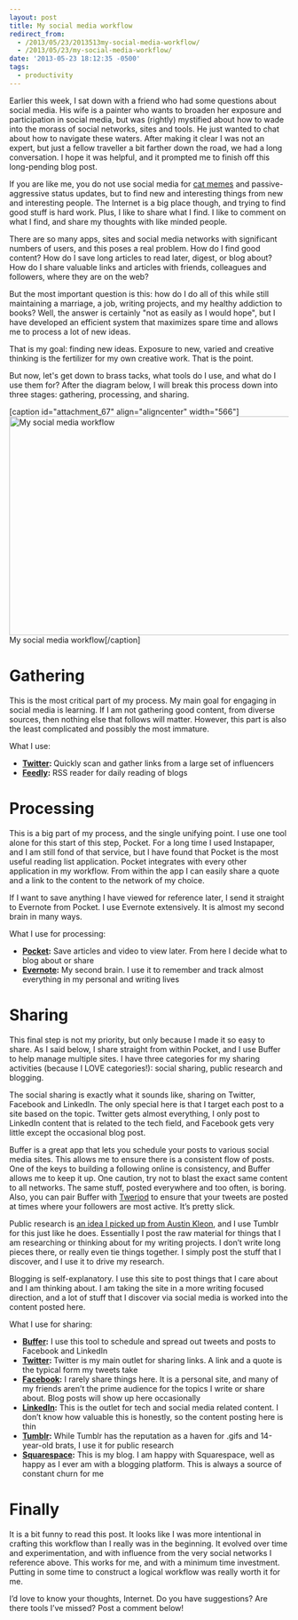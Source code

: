 ```yaml
---
layout: post
title: My social media workflow
redirect_from:
  - /2013/05/23/2013513my-social-media-workflow/
  - /2013/05/23/my-social-media-workflow/
date: '2013-05-23 18:12:35 -0500'
tags:
  - productivity
---
```

<p class="MsoNormal">Earlier this week, I sat down with a friend who had some questions about social media. His wife is a painter who wants to broaden her exposure and participation in social media, but was (rightly) mystified about how to wade into the morass of social networks, sites and tools. He just wanted to chat about how to navigate these waters. After making it clear I was not an expert, but just a fellow traveller a bit farther down the road, we had a long conversation. I hope it was helpful, and it prompted me to finish off this long-pending blog post.</p>
<p class="MsoNormal">If you are like me, you do not use social media for <a href="http://mashable.com/2012/07/02/best-cat-memes-ever/">cat memes</a> and passive-aggressive status updates, but to find new and interesting things from new and interesting people. The Internet is a big place though, and trying to find good stuff is hard work. Plus, I like to share what I find. I like to comment on what I find, and share my thoughts with like minded people.</p>
<p class="MsoNormal">There are so many apps, sites and social media networks with significant numbers of users, and this poses a real problem. How do I find good content? How do I save long articles to read later, digest, or blog about? How do I share valuable links and articles with friends, colleagues and followers, where they are on the web?</p>
<p class="MsoNormal">But the most important question is this: how do I do all of this while still maintaining a marriage, a job, writing projects, and my healthy addiction to books? Well, the answer is certainly "not as easily as I would hope", but I have developed an efficient system that maximizes spare time and allows me to process a lot of new ideas.</p>
<p class="MsoNormal">That is my goal: finding new ideas. Exposure to new, varied and creative thinking is the fertilizer for my own creative work. That is the point.</p>
<p class="MsoNormal" style="text-align: left;">But now, let's get down to brass tacks, what tools do I use, and what do I use them for? After the diagram below, I will break this process down into three stages: gathering, processing, and sharing.</p>
<p><!--EndFragment--></p>
<p>[caption id="attachment_67" align="aligncenter" width="566"]<a href="http://brianlundin.com/wp-content/uploads/2013/05/social-media-workflow.png"><img class="size-full wp-image-67" alt="My social media workflow" src="http://brianlundin.com/wp-content/uploads/2013/05/social-media-workflow.png" width="566" height="394" /></a> My social media workflow[/caption]</p>
<h1>Gathering</h1>
<p class="MsoNormal">This is the most critical part of my process. My main goal for engaging in social media is learning. If I am not gathering good content, from diverse sources, then nothing else that follows will matter. However, this part is also the least complicated and possibly the most immature.</p>
<p class="MsoNormal">What I use:</p>
<ul>
<li><strong><a href="http://www.twitter.com" target="_blank">Twitter</a>: </strong>Quickly scan and gather links from a large set of influencers</li>
<li><strong><a href="http://www.feedly.com" target="_blank">Feedly</a>:</strong> RSS reader for daily reading of blogs</li>
</ul>
<h1>Processing</h1>
<p class="MsoNormal">This is a big part of my process, and the single unifying point. I use one tool alone for this start of this step, Pocket. For a long time I used Instapaper, and I am still fond of that service, but I have found that Pocket is the most useful reading list application. Pocket integrates with every other application in my workflow. From within the app I can easily share a quote and a link to the content to the network of my choice.</p>
<p class="MsoNormal">If I want to save anything I have viewed for reference later, I send it straight to Evernote from Pocket. I use Evernote extensively. It is almost my second brain in many ways.</p>
<p class="MsoNormal">What I use for processing:</p>
<ul>
<li><strong><a href="http://getpocket.com" target="_blank">Pocket</a>:</strong> Save articles and video to view later. From here I decide what to blog about or share</li>
<li><strong><a href="http://www.evernote.com" target="_blank">Evernote</a>:</strong> My second brain. I use it to remember and track almost everything in my personal and writing lives<strong></strong></li>
</ul>
<h1>Sharing</h1>
<p class="MsoNormal">This final step is not my priority, but only because I made it so easy to share. As I said below, I share straight from within Pocket, and I use Buffer to help manage multiple sites. I have three categories for my sharing activities (because I LOVE categories!): social sharing, public research and blogging.</p>
<p class="MsoNormal">The social sharing is exactly what it sounds like, sharing on Twitter, Facebook and LinkedIn. The only special here is that I target each post to a site based on the topic. Twitter gets almost everything, I only post to LinkedIn content that is related to the tech field, and Facebook gets very little except the occasional blog post.</p>
<p class="MsoNormal">Buffer is a great app that lets you schedule your posts to various social media sites. This allows me to ensure there is a consistent flow of posts. One of the keys to building a following online is consistency, and Buffer allows me to keep it up. One caution, try not to blast the exact same content to all networks. The same stuff, posted everywhere and too often, is boring. Also, you can pair Buffer with <a href="http://www.tweriod.com/" target="_blank">Tweriod</a> to ensure that your tweets are posted at times where your followers are most active. It’s pretty slick.</p>
<p class="MsoNormal">Public research is <a href="http://austinkleon.com/2013/05/12/creative-mornings-talk/">an idea I picked up from Austin Kleon</a>, and I use Tumblr for this just like he does. Essentially I post the raw material for things that I am researching or thinking about for my writing projects. I don’t write long pieces there, or really even tie things together. I simply post the stuff that I discover, and I use it to drive my research.</p>
<p class="MsoNormal">Blogging is self-explanatory. I use this site to post things that I care about and I am thinking about. I am taking the site in a more writing focused direction, and a lot of stuff that I discover via social media is worked into the content posted here.</p>
<p class="MsoNormal">What I use for sharing:</p>
<ul>
<li><strong><a href="http://bufferapp.com" target="_blank">Buffer</a>:</strong> I use this tool to schedule and spread out tweets and posts to Facebook and LinkedIn</li>
<li><strong><a href="http://twitter.com" target="_blank">Twitter</a>: </strong>Twitter is my main outlet for sharing links. A link and a quote is the typical form my tweets take</li>
<li><strong><a href="http://www.facebook.com" target="_blank">Facebook</a>:</strong> I rarely share things here. It is a personal site, and many of my friends aren’t the prime audience for the topics I write or share about. Blog posts will show up here occasionally</li>
<li><strong><a href="http://www.linkedin.com" target="_blank">LinkedIn</a>:</strong> This is the outlet for tech and social media related content. I don’t know how valuable this is honestly, so the content posting here is thin<strong></strong></li>
<li><strong><a href="http://tumblr.com">Tumblr</a>:</strong> While Tumblr has the reputation as a haven for .gifs and 14-year-old brats, I use it for public research<strong></strong></li>
<li><strong><a href="http://squarespace.com" target="_blank">Squarespace</a>:</strong> This is my blog. I am happy with Squarespace, well as happy as I ever am with a blogging platform. This is always a source of constant churn for me<strong></strong></li>
</ul>
<h1>Finally</h1>
<p class="MsoNormal">It is a bit funny to read this post. It looks like I was more intentional in crafting this workflow than I really was in the beginning. It evolved over time and experimentation, and with influence from the very social networks I reference above. This works for me, and with a minimum time investment. Putting in some time to construct a logical workflow was really worth it for me.</p>
<p>I’d love to know your thoughts, Internet. Do you have suggestions? Are there tools I’ve missed? Post a comment below!</p>
